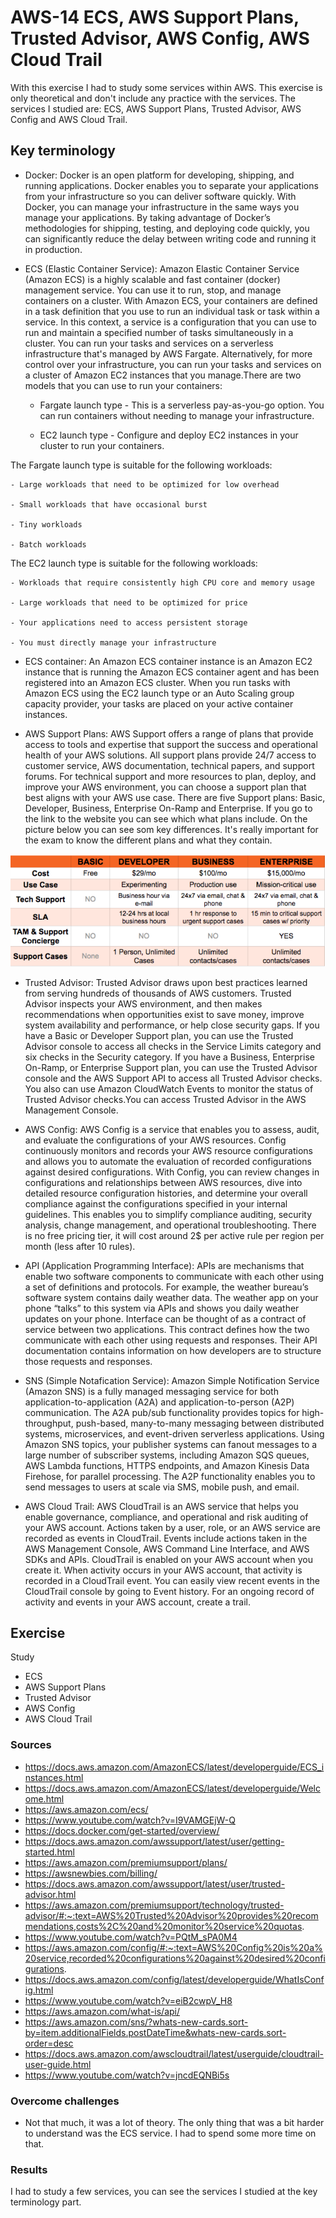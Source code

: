 # AWS-14 ECS, AWS Support Plans, Trusted Advisor, AWS Config, AWS Cloud Trail
With this exercise I had to study some services within AWS. This exercise is only theoretical and don't include any practice with the services. The services I studied are: ECS, AWS Support Plans, Trusted Advisor, AWS Config and AWS Cloud Trail.

## Key terminology
- Docker: Docker is an open platform for developing, shipping, and running applications. Docker enables you to separate your applications from your infrastructure so you can deliver software quickly. With Docker, you can manage your infrastructure in the same ways you manage your applications. By taking advantage of Docker’s methodologies for shipping, testing, and deploying code quickly, you can significantly reduce the delay between writing code and running it in production. 

- ECS (Elastic Container Service): Amazon Elastic Container Service (Amazon ECS) is a highly scalable and fast container (docker) management service. You can use it to run, stop, and manage containers on a cluster. With Amazon ECS, your containers are defined in a task definition that you use to run an individual task or task within a service. In this context, a service is a configuration that you can use to run and maintain a specified number of tasks simultaneously in a cluster. You can run your tasks and services on a serverless infrastructure that's managed by AWS Fargate. Alternatively, for more control over your infrastructure, you can run your tasks and services on a cluster of Amazon EC2 instances that you manage.There are two models that you can use to run your containers:

    - Fargate launch type - This is a serverless pay-as-you-go option. You can run containers without needing to manage your infrastructure.

    - EC2 launch type - Configure and deploy EC2 instances in your cluster to run your containers.

The Fargate launch type is suitable for the following workloads:

    - Large workloads that need to be optimized for low overhead

    - Small workloads that have occasional burst

    - Tiny workloads

    - Batch workloads

The EC2 launch type is suitable for the following workloads:

    - Workloads that require consistently high CPU core and memory usage

    - Large workloads that need to be optimized for price

    - Your applications need to access persistent storage

    - You must directly manage your infrastructure

- ECS container: An Amazon ECS container instance is an Amazon EC2 instance that is running the Amazon ECS container agent and has been registered into an Amazon ECS cluster. When you run tasks with Amazon ECS using the EC2 launch type or an Auto Scaling group capacity provider, your tasks are placed on your active container instances. 

- AWS Support Plans: AWS Support offers a range of plans that provide access to tools and expertise that support the success and operational health of your AWS solutions. All support plans provide 24/7 access to customer service, AWS documentation, technical papers, and support forums. For technical support and more resources to plan, deploy, and improve your AWS environment, you can choose a support plan that best aligns with your AWS use case. There are five Support plans: Basic, Developer, Business, Enterprise On-Ramp and Enterprise. If you go to the link to the website you can see which what plans include. On the picture below you can see som key differences. It's really important for the exam to know the different plans and what they contain.   

![AWS-14](../00_includes/AWS14-1.png)

- Trusted Advisor: Trusted Advisor draws upon best practices learned from serving hundreds of thousands of AWS customers. Trusted Advisor inspects your AWS environment, and then makes recommendations when opportunities exist to save money, improve system availability and performance, or help close security gaps. If you have a Basic or Developer Support plan, you can use the Trusted Advisor console to access all checks in the Service Limits category and six checks in the Security category. If you have a Business, Enterprise On-Ramp, or Enterprise Support plan, you can use the Trusted Advisor console and the AWS Support API to access all Trusted Advisor checks. You also can use Amazon CloudWatch Events to monitor the status of Trusted Advisor checks.You can access Trusted Advisor in the AWS Management Console. 

- AWS Config: AWS Config is a service that enables you to assess, audit, and evaluate the configurations of your AWS resources. Config continuously monitors and records your AWS resource configurations and allows you to automate the evaluation of recorded configurations against desired configurations. With Config, you can review changes in configurations and relationships between AWS resources, dive into detailed resource configuration histories, and determine your overall compliance against the configurations specified in your internal guidelines. This enables you to simplify compliance auditing, security analysis, change management, and operational troubleshooting. There is no free pricing tier, it will cost around 2$ per active rule per region per month (less after 10 rules).

- API (Application Programming Interface): APIs are mechanisms that enable two software components to communicate with each other using a set of definitions and protocols. For example, the weather bureau’s software system contains daily weather data. The weather app on your phone “talks” to this system via APIs and shows you daily weather updates on your phone. Interface can be thought of as a contract of service between two applications. This contract defines how the two communicate with each other using requests and responses. Their API documentation contains information on how developers are to structure those requests and responses.

- SNS (Simple Notafication Service): Amazon Simple Notification Service (Amazon SNS) is a fully managed messaging service for both application-to-application (A2A) and application-to-person (A2P) communication. The A2A pub/sub functionality provides topics for high-throughput, push-based, many-to-many messaging between distributed systems, microservices, and event-driven serverless applications. Using Amazon SNS topics, your publisher systems can fanout messages to a large number of subscriber systems, including Amazon SQS queues, AWS Lambda functions, HTTPS endpoints, and Amazon Kinesis Data Firehose, for parallel processing. The A2P functionality enables you to send messages to users at scale via SMS, mobile push, and email. 

- AWS Cloud Trail: AWS CloudTrail is an AWS service that helps you enable governance, compliance, and operational and risk auditing of your AWS account. Actions taken by a user, role, or an AWS service are recorded as events in CloudTrail. Events include actions taken in the AWS Management Console, AWS Command Line Interface, and AWS SDKs and APIs. CloudTrail is enabled on your AWS account when you create it. When activity occurs in your AWS account, that activity is recorded in a CloudTrail event. You can easily view recent events in the CloudTrail console by going to Event history. For an ongoing record of activity and events in your AWS account, create a trail. 

## Exercise
Study

- ECS
- AWS Support Plans
- Trusted Advisor
- AWS Config
- AWS Cloud Trail

### Sources
- https://docs.aws.amazon.com/AmazonECS/latest/developerguide/ECS_instances.html
- https://docs.aws.amazon.com/AmazonECS/latest/developerguide/Welcome.html 
- https://aws.amazon.com/ecs/
- https://www.youtube.com/watch?v=I9VAMGEjW-Q
- https://docs.docker.com/get-started/overview/
- https://docs.aws.amazon.com/awssupport/latest/user/getting-started.html
- https://aws.amazon.com/premiumsupport/plans/
- https://awsnewbies.com/billing/
- https://docs.aws.amazon.com/awssupport/latest/user/trusted-advisor.html
- https://aws.amazon.com/premiumsupport/technology/trusted-advisor/#:~:text=AWS%20Trusted%20Advisor%20provides%20recommendations,costs%2C%20and%20monitor%20service%20quotas.
- https://www.youtube.com/watch?v=PQtM_sPA0M4
- https://aws.amazon.com/config/#:~:text=AWS%20Config%20is%20a%20service,recorded%20configurations%20against%20desired%20configurations.
- https://docs.aws.amazon.com/config/latest/developerguide/WhatIsConfig.html
- https://www.youtube.com/watch?v=eiB2cwpV_H8
- https://aws.amazon.com/what-is/api/
- https://aws.amazon.com/sns/?whats-new-cards.sort-by=item.additionalFields.postDateTime&whats-new-cards.sort-order=desc 
- https://docs.aws.amazon.com/awscloudtrail/latest/userguide/cloudtrail-user-guide.html
- https://www.youtube.com/watch?v=jncdEQNBi5s 

### Overcome challenges
- Not that much, it was a lot of theory. The only thing that was a bit harder to understand was the ECS service. I had to spend some more time on that. 

### Results
I had to study a few services, you can see the services I studied at the key terminology part. 


















    



